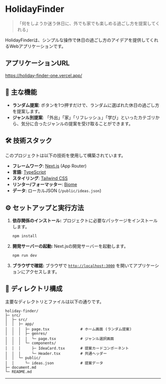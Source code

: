 # HolidayFinder

> 「何をしようか迷う休日に、外でも家でも楽しめる過ごし方を提案してくれる」

HolidayFinderは、シンプルな操作で休日の過ごし方のアイデアを提供してくれるWebアプリケーションです。

## アプリケーションURL
https://holiday-finder-one.vercel.app/

## 🚀 主な機能

- **ランダム提案**: ボタンを1つ押すだけで、ランダムに選ばれた休日の過ごし方を提案します。
- **ジャンル別提案**: 「外出」「家」「リフレッシュ」「学び」といったカテゴリから、気分に合ったジャンルの提案を受け取ることができます。

## 🛠️ 技術スタック

このプロジェクトは以下の技術を使用して構築されています。

- **フレームワーク**: [Next.js](https://nextjs.org/) (App Router)
- **言語**: [TypeScript](https://www.typescriptlang.org/)
- **スタイリング**: [Tailwind CSS](https://tailwindcss.com/)
- **リンター/フォーマッター**: [Biome](https://biomejs.dev/)
- **データ**: ローカルJSON (`/public/ideas.json`)

## ⚙️ セットアップと実行方法

1.  **依存関係のインストール:**
    プロジェクトに必要なパッケージをインストールします。
    ```bash
    npm install
    ```

2.  **開発サーバーの起動:**
    Next.jsの開発サーバーを起動します。
    ```bash
    npm run dev
    ```

3.  **ブラウザで確認:**
    ブラウザで [`http://localhost:3000`](http://localhost:3000) を開いてアプリケーションにアクセスします。

## 📂 ディレクトリ構成

主要なディレクトリとファイルは以下の通りです。

```
holiday-finder/
├─ src/
│  ├─ src/
│  │  ├─ app/
│  │  │  ├─ page.tsx              # ホーム画面 (ランダム提案)
│  │  │  ├─ genres/
│  │  │  │  └─ page.tsx           # ジャンル選択画面
│  │  │  └─ components/
│  │  │     ├─ IdeaCard.tsx       # 提案カードコンポーネント
│  │  │     └─ Header.tsx         # 共通ヘッダー
│  │  └─ public/
│  │     └─ ideas.json            # 提案データ
├─ document.md
└─ README.md
```

---
